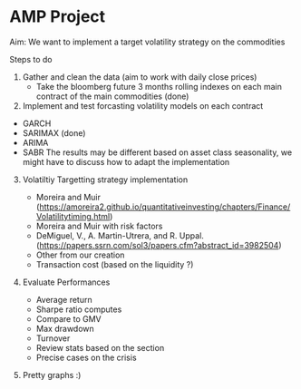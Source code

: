 # AMP Project
Aim:  We want to implement a target volatility strategy on the commodities 

Steps to do
1) Gather and clean the data (aim to work with daily close prices)
   - Take the bloomberg future 3 months rolling indexes on each main contract of the main commodities (done)
2) Implement and test forcasting volatility models on each contract
  - GARCH
  - SARIMAX (done)
  - ARIMA
  - SABR
  The results may be different based on asset class seasonality, we might have to discuss how to adapt the implementation

3) Volatiltiy Targetting strategy implementation
   - Moreira and Muir (https://amoreira2.github.io/quantitativeinvesting/chapters/Finance/Volatilitytiming.html)
   - Moreira and Muir with risk factors
   - DeMiguel, V., A. Martin-Utrera, and R. Uppal. (https://papers.ssrn.com/sol3/papers.cfm?abstract_id=3982504)
   - Other from our creation
   - Transaction cost (based on the liquidity ?)

4) Evaluate Performances
   - Average return
   - Sharpe ratio computes
   - Compare to GMV
   - Max drawdown
   - Turnover
   - Review stats based on the section
   - Precise cases on the crisis

 5) Pretty graphs :)
